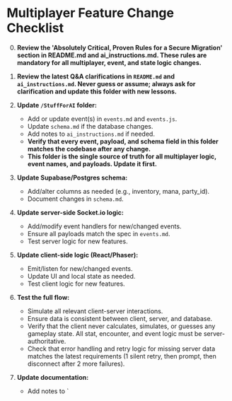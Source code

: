 # Multiplayer Feature Change Checklist

0. **Review the 'Absolutely Critical, Proven Rules for a Secure Migration' section in README.md and ai_instructions.md. These rules are mandatory for all multiplayer, event, and state logic changes.**

1. **Review the latest Q&A clarifications in `README.md` and `ai_instructions.md`. Never guess or assume; always ask for clarification and update this folder with new lessons.**

2. **Update `/StuffForAI` folder:**
   - Add or update event(s) in `events.md` and `events.js`.
   - Update `schema.md` if the database changes.
   - Add notes to `ai_instructions.md` if needed.
   - **Verify that every event, payload, and schema field in this folder matches the codebase after any change.**
   - **This folder is the single source of truth for all multiplayer logic, event names, and payloads. Update it first.**

3. **Update Supabase/Postgres schema:**
   - Add/alter columns as needed (e.g., inventory, mana, party_id).
   - Document changes in `schema.md`.

4. **Update server-side Socket.io logic:**
   - Add/modify event handlers for new/changed events.
   - Ensure all payloads match the spec in `events.md`.
   - Test server logic for new features.

5. **Update client-side logic (React/Phaser):**
   - Emit/listen for new/changed events.
   - Update UI and local state as needed.
   - Test client logic for new features.

6. **Test the full flow:**
   - Simulate all relevant client-server interactions.
   - Ensure data is consistent between client, server, and database.
   - Verify that the client never calculates, simulates, or guesses any gameplay state. All stat, encounter, and event logic must be server-authoritative.
   - Check that error handling and retry logic for missing server data matches the latest requirements (1 silent retry, then prompt, then disconnect after 2 more failures).

7. **Update documentation:**
   - Add notes to `